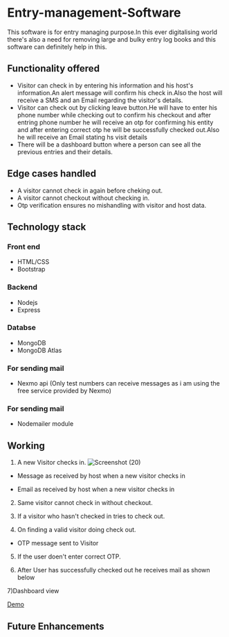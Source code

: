 # Entry-management-Software
 This software is for entry managing purpose.In this ever digitalising world there's also a need for removing large and bulky entry log books and this software can definitely help in this.
 
 ## Functionality offered
 * Visitor can check in by entering his information and his host's information.An alert message will confirm his check in.Also the host will receive a SMS and an Email regarding the visitor's details.
 * Visitor can check out by clicking leave button.He will have to enter his phone number while checking out to confirm his checkout and after entring phone number he will receive an otp for confirming his entity and after entering correct otp he will be successfully checked out.Also he will receive an Email stating hs visit details
 * There will be a dashboard button where a person can see all the previous entries and their details.
 
 ## Edge cases handled
 * A visitor cannot check in again before cheking out.
 * A visitor cannot checkout without checking in.
 * Otp verification ensures no mishandling with visitor and host data.
  
 ## Technology stack
 ### Front end
 * HTML/CSS
 * Bootstrap
 
 ### Backend
 * Nodejs
 * Express
 
 ### Databse
 * MongoDB
 * MongoDB Atlas
 
 ### For sending mail 
 * Nexmo api (Only test numbers can receive messages as i am using the free service provided by Nexmo)
 
 ### For sending mail 
 * Nodemailer module
 
 ## Working
 1) A new Visitor checks in.
 ![Screenshot (20)](https://user-images.githubusercontent.com/43185824/70031940-6b8dec00-15d2-11ea-971a-cc6284cac18e.png)
 
 * Message as received by host when a new visitor checks in
 
 * Email as received by host when a new visitor checks in
 
 2) Same visitor cannot check in without checkout.
 
 3) If a visitor who hasn't checked in tries to check out.
 
 4) On finding a valid visitor doing check out.
 
 * OTP message sent to Visitor 
 
 5) If the user doen't enter correct OTP.
 
 6) After User has successfully checked out he receives mail as shown below
 
 7)Dashboard view
 
 
 [Demo](https://entrymanagementwebsite.herokuapp.com)
 
 ## Future Enhancements
 
 
 
 
 
